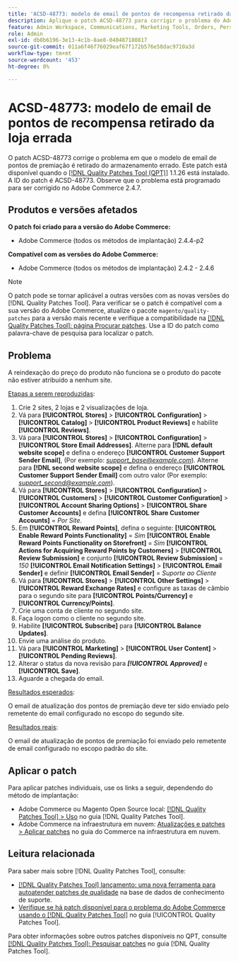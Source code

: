 ```yaml
---
title: 'ACSD-48773: modelo de email de pontos de recompensa retirado da loja errada'
description: Aplique o patch ACSD-48773 para corrigir o problema do Adobe Commerce em que o modelo de email de pontos de premiação é retirado da loja errada.
feature: Admin Workspace, Communications, Marketing Tools, Orders, Personalization, Rewards
role: Admin
exl-id: db8b6196-3e13-4c1b-8ae8-040487180817
source-git-commit: 011a6f46f76029eaf67f172b576e58dac9710a3d
workflow-type: tm+mt
source-wordcount: '453'
ht-degree: 0%

---
```


# ACSD-48773: modelo de email de pontos de recompensa retirado da loja errada

O patch ACSD-48773 corrige o problema em que o modelo de email de pontos de premiação é retirado do armazenamento errado. Este patch está disponível quando o [[!DNL Quality Patches Tool (QPT)]](https://experienceleague.adobe.com/pt-br/docs/commerce-operations/tools/quality-patches-tool/quality-patches-tool-to-self-serve-quality-patches) 1.1.26 está instalado. A ID do patch é ACSD-48773. Observe que o problema está programado para ser corrigido no Adobe Commerce 2.4.7.

## Produtos e versões afetados

**O patch foi criado para a versão do Adobe Commerce:**

* Adobe Commerce (todos os métodos de implantação) 2.4.4-p2

**Compatível com as versões do Adobe Commerce:**

* Adobe Commerce (todos os métodos de implantação) 2.4.2 - 2.4.6

>[!NOTE]
>
>O patch pode se tornar aplicável a outras versões com as novas versões do [!DNL Quality Patches Tool]. Para verificar se o patch é compatível com a sua versão do Adobe Commerce, atualize o pacote `magento/quality-patches` para a versão mais recente e verifique a compatibilidade na [[!DNL Quality Patches Tool]: página Procurar patches](https://experienceleague.adobe.com/tools/commerce-quality-patches/index.html?lang=pt-BR). Use a ID do patch como palavra-chave de pesquisa para localizar o patch.

## Problema

A reindexação do preço do produto não funciona se o produto do pacote não estiver atribuído a nenhum site.

<u>Etapas a serem reproduzidas</u>:

1. Crie 2 sites, 2 lojas e 2 visualizações de loja.
1. Vá para **[!UICONTROL Stores]** > **[!UICONTROL Configuration]** > **[!UICONTROL Catalog]** > **[!UICONTROL Product Reviews]** e habilite **[!UICONTROL Reviews]**.
1. Vá para **[!UICONTROL Stores]** > **[!UICONTROL Configuration]** > **[!UICONTROL Store Email Addresses]**.
Alterne para **[!DNL default website scope]** e defina o endereço **[!UICONTROL Customer Support Sender Email]**, (Por exemplo: *support_base@example.com*).
Alterne para **[!DNL second website scope]** e defina o endereço **[!UICONTROL Customer Support Sender Email]** com outro valor (Por exemplo: *support_second@example.com*).
1. Vá para **[!UICONTROL Stores]** > **[!UICONTROL Configuration]** > **[!UICONTROL Customers]** > **[!UICONTROL Customer Configuration]** > **[!UICONTROL Account Sharing Options]** > **[!UICONTROL Share Customer Accounts]** e defina **[!UICONTROL Share Customer Accounts]** = *Por Site*.
1. Em **[!UICONTROL Reward Points]**, defina o seguinte:
   **[!UICONTROL Enable Reward Points Functionality]** = *Sim*
   **[!UICONTROL Enable Reward Points Functionality on Storefront]** = *Sim*
   **[!UICONTROL Actions for Acquiring Reward Points by Customers]** > **[!UICONTROL Review Submission]** e conjunto **[!UICONTROL Review Submission]** = *150*
   **[!UICONTROL Email Notification Settings]** > **[!UICONTROL Email Sender]** e definir **[!UICONTROL Email Sender]** = *Suporte ao Cliente*
1. Vá para **[!UICONTROL Stores]** > **[!UICONTROL Other Settings]** > **[!UICONTROL Reward Exchange Rates]** e configure as taxas de câmbio para o segundo site para **[!UICONTROL Points/Currency]** e **[!UICONTROL Currency/Points]**.
1. Crie uma conta de cliente no segundo site.
1. Faça logon como o cliente no segundo site.
1. Habilite **[!UICONTROL Subscribe]** para **[!UICONTROL Balance Updates]**.
1. Envie uma análise do produto.
1. Vá para **[!UICONTROL Marketing]** > **[!UICONTROL User Content]** > **[!UICONTROL Pending Reviews]**.
1. Alterar o status da nova revisão para ***[!UICONTROL Approved]*** e **[!UICONTROL Save]**.
1. Aguarde a chegada do email.

<u>Resultados esperados</u>:

O email de atualização dos pontos de premiação deve ter sido enviado pelo remetente do email configurado no escopo do segundo site.

<u>Resultados reais</u>:

O email de atualização de pontos de premiação foi enviado pelo remetente de email configurado no escopo padrão do site.

## Aplicar o patch

Para aplicar patches individuais, use os links a seguir, dependendo do método de implantação:

* Adobe Commerce ou Magento Open Source local: [[!DNL Quality Patches Tool] > Uso](/help/tools/quality-patches-tool/usage.md) no guia [!DNL Quality Patches Tool].
* Adobe Commerce na infraestrutura em nuvem: [Atualizações e patches > Aplicar patches](https://experienceleague.adobe.com/docs/commerce-cloud-service/user-guide/develop/upgrade/apply-patches.html?lang=pt-BR) no guia do Commerce na infraestrutura em nuvem.

## Leitura relacionada

Para saber mais sobre [!DNL Quality Patches Tool], consulte:

* [[!DNL Quality Patches Tool] lançamento: uma nova ferramenta para autoatender patches de qualidade](https://experienceleague.adobe.com/pt-br/docs/commerce-operations/tools/quality-patches-tool/quality-patches-tool-to-self-serve-quality-patches) na base de dados de conhecimento de suporte.
* [Verifique se há patch disponível para o problema do Adobe Commerce usando o  [!DNL Quality Patches Tool]](/help/tools/quality-patches-tool/patches-available-in-qpt/check-patch-for-magento-issue-with-magento-quality-patches.md) no guia [!UICONTROL Quality Patches Tool].


Para obter informações sobre outros patches disponíveis no QPT, consulte [[!DNL Quality Patches Tool]: Pesquisar patches](https://experienceleague.adobe.com/tools/commerce-quality-patches/index.html?lang=pt-BR) no guia [!DNL Quality Patches Tool].
